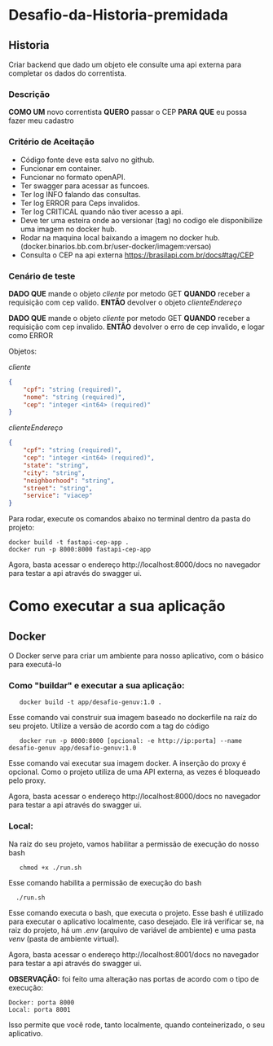 # Desafio-da-Historia-premidada

## Historia
 
Criar backend que dado um objeto ele consulte uma api externa para completar os dados do correntista.
 
 
### Descrição
 
**COMO UM** novo correntista
**QUERO** passar o CEP
**PARA QUE** eu possa fazer meu cadastro
 
### Critério de Aceitação
 
* Código fonte deve esta salvo no github.
* Funcionar em container.
* Funcionar no formato openAPI.
* Ter swagger para acessar as funcoes.
* Ter log INFO falando das consultas.
* Ter log ERROR para Ceps invalidos.
* Ter log CRITICAL quando não tiver acesso a api.
* Deve ter uma esteira onde ao versionar (tag) no codigo ele disponibilize uma imagem no docker hub.
* Rodar na maquina local baixando a imagem no docker hub.(docker.binarios.bb.com.br/user-docker/imagem:versao)
* Consulta o CEP na api externa https://brasilapi.com.br/docs#tag/CEP
 
 
### Cenário de teste
 
**DADO QUE** mande o objeto *cliente* por metodo GET
**QUANDO** receber a requisição com cep valido.
**ENTÃO** devolver o objeto *clienteEndereço*
 
**DADO QUE** mande o objeto *cliente* por metodo GET
**QUANDO** receber a requisição com cep invalido.
**ENTÃO** devolver o erro de cep invalido, e logar como ERROR
 
Objetos:

*cliente*
```json
{
    "cpf": "string (required)",
    "nome": "string (required)",
    "cep": "integer <int64> (required)"
}
```
*clienteEndereço*
```json
{
    "cpf": "string (required)",    
    "cep": "integer <int64> (required)",
    "state": "string",
    "city": "string",
    "neighborhood": "string",
    "street": "string",
    "service": "viacep"
}
```

Para rodar, execute os comandos abaixo no terminal dentro da pasta do projeto:
```shell
docker build -t fastapi-cep-app .
docker run -p 8000:8000 fastapi-cep-app
```
Agora, basta acessar o endereço http://localhost:8000/docs no navegador para testar a api através do swagger ui.

# Como executar a sua aplicação
## Docker
O Docker serve para criar um ambiente para nosso aplicativo, com o básico para executá-lo

### Como "buildar" e executar a sua aplicação:
```
   docker build -t app/desafio-genuv:1.0 .
```
Esse comando vai construir sua imagem baseado no dockerfile na raíz do seu projeto. Utilize a versão de acordo com a tag do código

```
   docker run -p 8000:8000 [opcional: -e http://ip:porta] --name desafio-genuv app/desafio-genuv:1.0
```
Esse comando vai executar sua imagem docker. A inserção do proxy é opcional. Como o projeto utiliza de uma API externa, as vezes é bloqueado pelo proxy.

Agora, basta acessar o endereço http://localhost:8000/docs no navegador para testar a api através do swagger ui.
 
### Local:
Na raiz do seu projeto, vamos habilitar a permissão de execução do nosso bash
```
   chmod +x ./run.sh
```
Esse comando habilita a permissão de execução do bash

```  
  ./run.sh
```
Esse comando executa o bash, que executa o projeto. Esse bash é utilizado para executar o aplicativo localmente, caso desejado. Ele irá verificar se, na raiz do projeto, há um *.env* (arquivo de variável de ambiente) e uma pasta *venv* (pasta de ambiente virtual).

Agora, basta acessar o endereço http://localhost:8001/docs no navegador para testar a api através do swagger ui.

**OBSERVAÇÃO:** foi feito uma alteração nas portas de acordo com o tipo de execução: 
```
Docker: porta 8000 
Local: porta 8001
```
Isso permite que você rode, tanto localmente, quando conteinerizado, o seu aplicativo.
